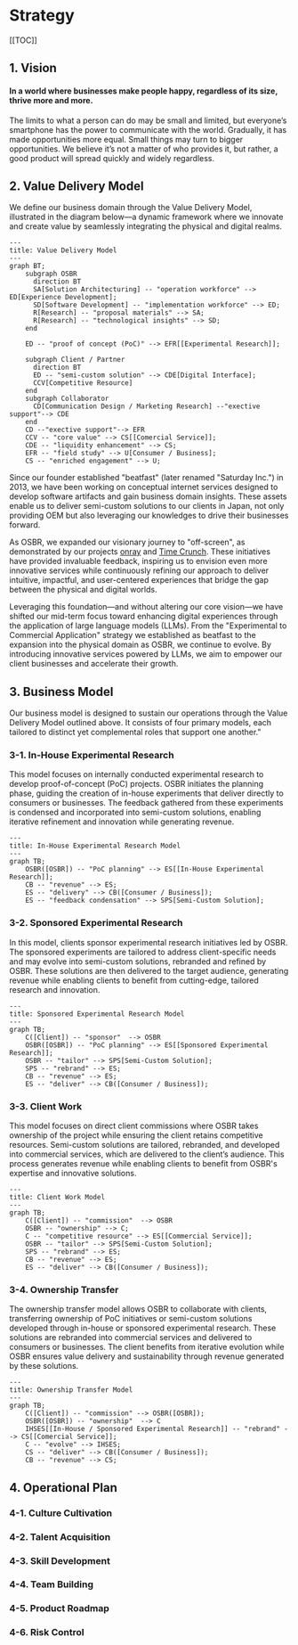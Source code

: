 # Strategy

[[TOC]]

## 1. Vision

#### In a world where businesses make people happy, regardless of its size, thrive more and more.
 
The limits to what a person can do may be small and limited, but everyone’s smartphone has the power to communicate with the world. Gradually, it has made opportunities more equal. Small things may turn to bigger opportunities. We believe it’s not a matter of who provides it, but rather, a good product will spread quickly and widely regardless.

## 2. Value Delivery Model

We define our business domain through the Value Delivery Model, illustrated in the diagram below—a dynamic framework where we innovate and create value by seamlessly integrating the physical and digital realms.

```mermaid
---
title: Value Delivery Model
---
graph BT;
    subgraph OSBR
      direction BT
      SA[Solution Architecturing] -- "operation workforce" --> ED[Experience Development];
      SD[Software Development] -- "implementation workforce" --> ED;
      R[Research] -- "proposal materials" --> SA;
      R[Research] -- "technological insights" --> SD;
    end

    ED -- "proof of concept (PoC)" --> EFR[[Experimental Research]];

    subgraph Client / Partner
      direction BT
      ED -- "semi-custom solution" --> CDE[Digital Interface];
      CCV[Competitive Resource]
    end
    subgraph Collaborator
      CD[Communication Design / Marketing Research] --"exective support"--> CDE
    end
    CD --"exective support"--> EFR
    CCV -- "core value" --> CS[[Comercial Service]];
    CDE -- "liquidity enhancement" --> CS;
    EFR -- "field study" --> U[Consumer / Business];
    CS -- "enriched engagement" --> U;
````

Since our founder established "beatfast" (later renamed "Saturday Inc.") in 2013, we have been working on conceptual internet services designed to develop software artifacts and gain business domain insights. These assets enable us to deliver semi-custom solutions to our clients in Japan, not only providing OEM but also leveraging our knowledges to drive their businesses forward.

As OSBR, we expanded our visionary journey to "off-screen", as demonstrated by our projects [onray](https://www.weareonray.com/en) and [Time Crunch](https://www.wearetimecrunch.com/). These initiatives have provided invaluable feedback, inspiring us to envision even more innovative services while continuously refining our approach to deliver intuitive, impactful, and user-centered experiences that bridge the gap between the physical and digital worlds. 

Leveraging this foundation—and without altering our core vision—we have shifted our mid-term focus toward enhancing digital experiences through the application of large language models (LLMs). From the "Experimental to Commercial Application" strategy we established as beatfast to the expansion into the physical domain as OSBR, we continue to evolve. By introducing innovative services powered by LLMs, we aim to empower our client businesses and accelerate their growth.

## 3. Business Model

Our business model is designed to sustain our operations through the Value Delivery Model outlined above. It consists of four primary models, each tailored to distinct yet complemental roles that support one another."

### 3-1. In-House Experimental Research

This model focuses on internally conducted experimental research to develop proof-of-concept (PoC) projects. OSBR initiates the planning phase, guiding the creation of in-house experiments that deliver directly to consumers or businesses. The feedback gathered from these experiments is condensed and incorporated into semi-custom solutions, enabling iterative refinement and innovation while generating revenue.

```mermaid
---
title: In-House Experimental Research Model
---
graph TB;
    OSBR([OSBR]) -- "PoC planning" --> ES[[In-House Experimental Research]];
    CB -- "revenue" --> ES;
    ES -- "delivery" --> CB([Consumer / Business]);
    ES -- "feedback condensation" --> SPS[Semi-Custom Solution];
```

### 3-2. Sponsored Experimental Research

In this model, clients sponsor experimental research initiatives led by OSBR. The sponsored experiments are tailored to address client-specific needs and may evolve into semi-custom solutions, rebranded and refined by OSBR. These solutions are then delivered to the target audience, generating revenue while enabling clients to benefit from cutting-edge, tailored research and innovation.

```mermaid
---
title: Sponsored Experimental Research Model
---
graph TB;
    C([Client]) -- "sponsor"  --> OSBR
    OSBR([OSBR]) -- "PoC planning" --> ES[[Sponsored Experimental Research]];
    OSBR -- "tailor" --> SPS[Semi-Custom Solution];
    SPS -- "rebrand" --> ES;
    CB -- "revenue" --> ES;
    ES -- "deliver" --> CB([Consumer / Business]);
```

### 3-3. Client Work

This model focuses on direct client commissions where OSBR takes ownership of the project while ensuring the client retains competitive resources. Semi-custom solutions are tailored, rebranded, and developed into commercial services, which are delivered to the client’s audience. This process generates revenue while enabling clients to benefit from OSBR's expertise and innovative solutions.

```mermaid
---
title: Client Work Model
---
graph TB;
    C([Client]) -- "commission"  --> OSBR
    OSBR -- "ownership" --> C;
    C -- "competitive resource" --> ES[[Commercial Service]];
    OSBR -- "tailor" --> SPS[Semi-Custom Solution];
    SPS -- "rebrand" --> ES;
    CB -- "revenue" --> ES;
    ES -- "deliver" --> CB([Consumer / Business]);
```


### 3-4. Ownership Transfer

The ownership transfer model allows OSBR to collaborate with clients, transferring ownership of PoC initiatives or semi-custom solutions developed through in-house or sponsored experimental research. These solutions are rebranded into commercial services and delivered to consumers or businesses. The client benefits from iterative evolution while OSBR ensures value delivery and sustainability through revenue generated by these solutions.

```mermaid
---
title: Ownership Transfer Model
---
graph TB;
    C([Client]) -- "commission" --> OSBR([OSBR]);
    OSBR([OSBR]) -- "ownership"  --> C
    IHSES[[In-House / Sponsored Experimental Research]] -- "rebrand" --> CS[[Comercial Service]];
    C -- "evolve" --> IHSES;
    CS -- "deliver" --> CB([Consumer / Business]);
    CB -- "revenue" --> CS;
```

## 4. Operational Plan

### 4-1. Culture Cultivation

### 4-2. Talent Acquisition

### 4-3. Skill Development

### 4-4. Team Building

### 4-5. Product Roadmap

### 4-6. Risk Control

